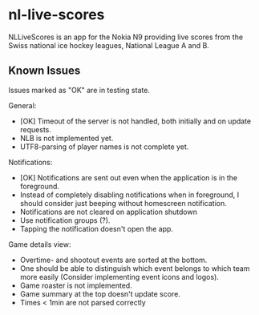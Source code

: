 nl-live-scores
==============
NLLiveScores is an app for the Nokia N9 providing live scores from the Swiss
national ice hockey leagues, National League A and B.

Known Issues
------------
Issues marked as "OK" are in testing state.

General:
* [OK] Timeout of the server is not handled, both initially and on update
  requests.
* NLB is not implemented yet.
* UTF8-parsing of player names is not complete yet.

Notifications:
* [OK] Notifications are sent out even when the application is in the 
  foreground.
* Instead of completely disabling notifications when in foreground, I should 
  consider just beeping without homescreen notification.
* Notifications are not cleared on application shutdown
* Use notification groups (?).
* Tapping the notification doesn't open the app.

Game details view:
* Overtime- and shootout events are sorted at the bottom.
* One should be able to distinguish which event belongs to which team 
  more easily (Consider implementing event icons and logos).
* Game roaster is not implemented.
* Game summary at the top doesn't update score.
* Times < 1min are not parsed correctly


